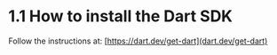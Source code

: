 # 1.1 How to install the Dart SDK

Follow the instructions at: [https://dart.dev/get-dart](dart.dev/get-dart)

